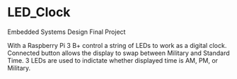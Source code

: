 # LED_Clock
Embedded Systems Design Final Project

With a Raspberry Pi 3 B+ control a string of LEDs to work as a digital clock.
Connected button allows the display to swap between Military and Standard Time.
3 LEDs are used to indictate whether displayed time is AM, PM, or Military.
